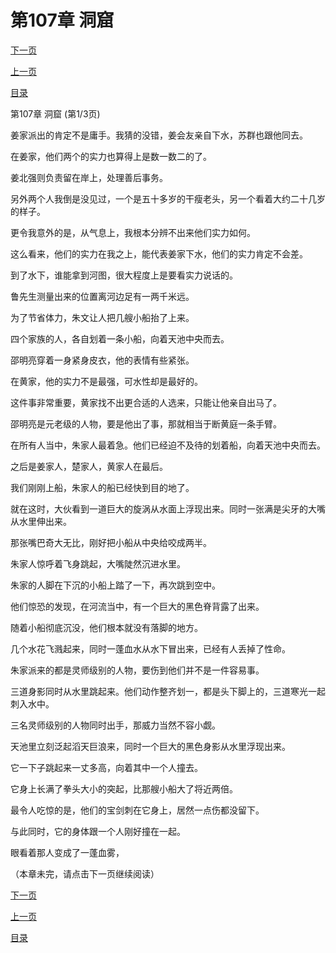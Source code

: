 <h1>第107章   洞窟</h1>
            <div><p><a href="./0319_%E7%AC%AC107%E7%AB%A0_%E6%B4%9E%E7%AA%9F.md">下一页</a></p><p><a href="./0317_%E7%AC%AC106%E7%AB%A0_%E5%A4%A9%E6%B1%A0.md">上一页</a></p><p><a href="../">目录</a></p></div>
            <div><p>第107章   洞窟 (第1/3页)</p><p>姜家派出的肯定不是庸手。我猜的没错，姜会友亲自下水，苏群也跟他同去。</p><p>在姜家，他们两个的实力也算得上是数一数二的了。</p><p>姜北强则负责留在岸上，处理善后事务。</p><p>另外两个人我倒是没见过，一个是五十多岁的干瘦老头，另一个看着大约二十几岁的样子。</p><p>更令我意外的是，从气息上，我根本分辨不出来他们实力如何。</p><p>这么看来，他们的实力在我之上，能代表姜家下水，他们的实力肯定不会差。</p><p>到了水下，谁能拿到河图，很大程度上是要看实力说话的。</p><p>鲁先生测量出来的位置离河边足有一两千米远。</p><p>为了节省体力，朱文让人把几艘小船抬了上来。</p><p>四个家族的人，各自划着一条小船，向着天池中央而去。</p><p>邵明亮穿着一身紧身皮衣，他的表情有些紧张。</p><p>在黄家，他的实力不是最强，可水性却是最好的。</p><p>这件事非常重要，黄家找不出更合适的人选来，只能让他亲自出马了。</p><p>邵明亮是元老级的人物，要是他出了事，那就相当于断黄庭一条手臂。</p><p>在所有人当中，朱家人最着急。他们已经迫不及待的划着船，向着天池中央而去。</p><p>之后是姜家人，楚家人，黄家人在最后。</p><p>我们刚刚上船，朱家人的船已经快到目的地了。</p><p>就在这时，大伙看到一道巨大的旋涡从水面上浮现出来。同时一张满是尖牙的大嘴从水里伸出来。</p><p>那张嘴巴奇大无比，刚好把小船从中央给咬成两半。</p><p>朱家人惊呼着飞身跳起，大嘴陡然沉进水里。</p><p>朱家的人脚在下沉的小船上踏了一下，再次跳到空中。</p><p>他们惊恐的发现，在河流当中，有一个巨大的黑色脊背露了出来。</p><p>随着小船彻底沉没，他们根本就没有落脚的地方。</p><p>几个水花飞溅起来，同时一蓬血水从水下冒出来，已经有人丢掉了性命。</p><p>朱家派来的都是灵师级别的人物，要伤到他们并不是一件容易事。</p><p>三道身影同时从水里跳起来。他们动作整齐划一，都是头下脚上的，三道寒光一起刺入水中。</p><p>三名灵师级别的人物同时出手，那威力当然不容小觑。</p><p>天池里立刻泛起滔天巨浪来，同时一个巨大的黑色身影从水里浮现出来。</p><p>它一下子跳起来一丈多高，向着其中一个人撞去。</p><p>它身上长满了拳头大小的突起，比那艘小船大了将近两倍。</p><p>最令人吃惊的是，他们的宝剑刺在它身上，居然一点伤都没留下。</p><p>与此同时，它的身体跟一个人刚好撞在一起。</p><p>眼看着那人变成了一蓬血雾，</p><p>（本章未完，请点击下一页继续阅读）</p></div>
            <div><p><a href="./0319_%E7%AC%AC107%E7%AB%A0_%E6%B4%9E%E7%AA%9F.md">下一页</a></p><p><a href="./0317_%E7%AC%AC106%E7%AB%A0_%E5%A4%A9%E6%B1%A0.md">上一页</a></p><p><a href="../">目录</a></p></div>